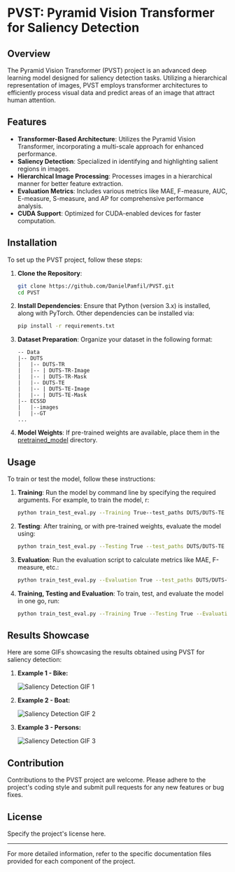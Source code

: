 # PVST: Pyramid Vision Transformer for Saliency Detection

## Overview
The Pyramid Vision Transformer (PVST) project is an advanced deep learning model designed for saliency detection tasks. Utilizing a hierarchical representation of images, PVST employs transformer architectures to efficiently process visual data and predict areas of an image that attract human attention.

## Features
- **Transformer-Based Architecture**: Utilizes the Pyramid Vision Transformer, incorporating a multi-scale approach for enhanced performance.
- **Saliency Detection**: Specialized in identifying and highlighting salient regions in images.
- **Hierarchical Image Processing**: Processes images in a hierarchical manner for better feature extraction.
- **Evaluation Metrics**: Includes various metrics like MAE, F-measure, AUC, E-measure, S-measure, and AP for comprehensive performance analysis.
- **CUDA Support**: Optimized for CUDA-enabled devices for faster computation.

## Installation

To set up the PVST project, follow these steps:

1. **Clone the Repository**:
   ```bash
   git clone https://github.com/DanielPamfil/PVST.git
   cd PVST
   ```

2. **Install Dependencies**:
   Ensure that Python (version 3.x) is installed, along with PyTorch. Other dependencies can be installed via:
   ```bash
   pip install -r requirements.txt
   ```

3. **Dataset Preparation**:
   Organize your dataset in the following format:
   ````
   -- Data
   |-- DUTS
   |   |-- DUTS-TR
   |   |-- | DUTS-TR-Image
   |   |-- | DUTS-TR-Mask
   |   |-- DUTS-TE
   |   |-- | DUTS-TE-Image
   |   |-- | DUTS-TE-Mask
   |-- ECSSD
   |   |--images
   |   |--GT
   ...
   ````

4. **Model Weights**:
   If pre-trained weights are available, place them in the [pretrained_model](pretrained_model)  directory.

## Usage

To train or test the model, follow these instructions:

1. **Training**:
   Run the model by command line by specifying the required arguments. For example, to train the model, r:
   ```bash
   python train_test_eval.py --Training True--test_paths DUTS/DUTS-TE --pretrained_model ./pretrained_model/pvt_v2_b3.pth --save_model_dir checkpoint/pvt_v2_b3/ --arch pvt_v2_b3
   ```

2. **Testing**:
   After training, or with pre-trained weights, evaluate the model using:
   ```bash
   python train_test_eval.py --Testing True --test_paths DUTS/DUTS-TE --pretrained_model ./pretrained_model/pvt_v2_b3.pth --save_model_dir checkpoint/pvt_v2_b3/ 

   ```

3. **Evaluation**:
   Run the evaluation script to calculate metrics like MAE, F-measure, etc.:
     ```bash
     python train_test_eval.py --Evaluation True --test_paths DUTS/DUTS-TE --pretrained_model ./pretrained_model/pvt_v2_b3.pth --save_model_dir checkpoint/pvt_v2_b3/ 
   
     ```

3. **Training, Testing and Evaluation**:
   To train, test, and evaluate the model in one go, run:
   ```bash
   python train_test_eval.py --Training True --Testing True --Evaluation True --test_paths DUTS/DUTS-TE --pretrained_model ./pretrained_model/pvt_v2_b3.pth --save_model_dir checkpoint/pvt_v2_b3/ 
   ```

## Results Showcase

Here are some GIFs showcasing the results obtained using PVST for saliency detection:

1. **Example 1 - Bike:**

   ![Saliency Detection GIF 1](gifs/bike.gif)

2. **Example 2 - Boat:**

   ![Saliency Detection GIF 2](gifs/boat.gif)

3. **Example 3 - Persons:**

   ![Saliency Detection GIF 3](gifs/person.gif)

## Contribution

Contributions to the PVST project are welcome. Please adhere to the project's coding style and submit pull requests for any new features or bug fixes.

## License

Specify the project's license here.

---

For more detailed information, refer to the specific documentation files provided for each component of the project.